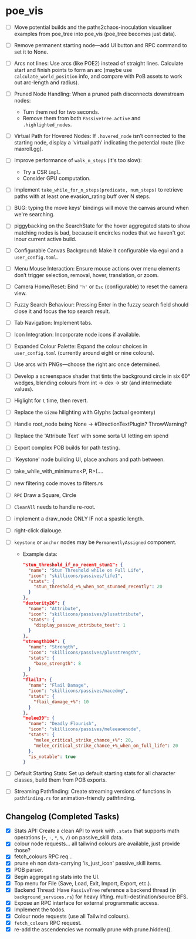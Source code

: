 # poe_vis

- [ ] Move potential builds and the paths2chaos-inoculation visualiser examples from poe_tree into poe_vis (poe_tree becomes just data).
- [ ] Remove permanent starting node—add UI button and RPC command to set it to None.
- [ ] Arcs not lines: Use arcs (like POE2) instead of straight lines. Calculate start and finish points to form an arc (maybe use `calculate_world_position` info, and compare with PoB assets to work out arc-length and radius).
- [ ] Pruned Node Handling: When a pruned path disconnects downstream nodes:
  - Turn them red for two seconds.
  - Remove them from both `PassiveTree.active` and `.highlighted_nodes`.
- [ ] Virtual Path for Hovered Nodes: If `.hovered_node` isn’t connected to the starting node, display a 'virtual path' indicating the potential route (like maxroll.gg).
- [ ] Improve performance of `walk_n_steps` (it's too slow):
  - Try a CSR `impl`.
  - Consider GPU computation.
- [ ] Implement `take_while_for_n_steps(predicate, num_steps)` to retrieve paths with at least one evasion_rating buff over N steps.
- [ ] BUG: typing the move keys' bindings will move the canvas around when we're searching.
- [ ] piggybacking on the SearchState for the hover aggregated stats to show matching nodes is bad, because it encircles nodes that we haven't got inour current active build.
- [ ] Configurable Canvas Background: Make it configurable via egui and a `user_config.toml`.
- [ ] Menu Mouse Interaction: Ensure mouse actions over menu elements don’t trigger selection, removal, hover, translation, or zoom.
- [ ] Camera Home/Reset: Bind `'h'` or `Esc` (configurable) to reset the camera view.
- [ ] Fuzzy Search Behaviour: Pressing Enter in the fuzzy search field should close it and focus the top search result.
- [ ] Tab Navigation: Implement tabs.
- [ ] Icon Integration: Incorporate node icons if available.
- [ ] Expanded Colour Palette: Expand the colour choices in `user_config.toml` (currently around eight or nine colours).
- [ ] Use arcs with PNGs—choose the right arc once determined.
- [ ] Develop a screenspace shader that tints the background circle in six 60° wedges, blending colours from int → dex → str (and intermediate values).
- [ ] Higlight for `t` time, then revert.
- [ ] Replace the `Gizmo` hilighting with Glyphs (actual geomtery)
- [ ] Handle root_node being None -> #DirectionTextPlugin? ThrowWarning?
- [ ] Replace the 'Attribute Text' with some sorta UI letting em spend
- [ ] Export complex POB builds for path testing.
- [ ] 'Keystone' node building UI, place anchors and path between.
- [ ] take_while_with_minimums<P, R>(....
- [ ] new filtering code moves to filters.rs
- [ ] `RPC` Draw a Square, Circle
- [ ] `ClearAll` needs to handle re-root.
- [ ] implement a draw_node ONLY IF not a spastic length.
- [ ] right-click dialouge.
- [ ] `keystone` or `anchor` nodes may be `PermanentlyAssigned` component.

  - Example data:

    ```json
    "stun_threshold_if_no_recent_stun1": {
      "name": "Stun Threshold while on Full Life",
      "icon": "skillicons/passives/life1",
      "stats": {
        "stun_threshold_+%_when_not_stunned_recently": 20
      }
    },
    "dexterity26": {
      "name": "Attribute",
      "icon": "skillicons/passives/plusattribute",
      "stats": {
        "display_passive_attribute_text": 1
      }
    },
    "strength104": {
      "name": "Strength",
      "icon": "skillicons/passives/plusstrength",
      "stats": {
        "base_strength": 8
      }
    },
    "flail3": {
      "name": "Flail Damage",
      "icon": "skillicons/passives/macedmg",
      "stats": {
        "flail_damage_+%": 10
      }
    },
    "melee39": {
      "name": "Deadly Flourish",
      "icon": "skillicons/passives/meleeaoenode",
      "stats": {
        "melee_critical_strike_chance_+%": 20,
        "melee_critical_strike_chance_+%_when_on_full_life": 20
      },
      "is_notable": true
    }
    ```

- [ ] Default Starting Stats: Set up default starting stats for all character classes, build them from POB exports.
- [ ] Streaming Pathfinding: Create streaming versions of functions in `pathfinding.rs` for animation-friendly pathfinding.

## Changelog (Completed Tasks)

- [x] Stats API: Create a clean API to work with `.stats` that supports math operations (`+`, `-`, `*`, `%`, `/`) on passive_skill data.
- [x] colour node requests... all tailwind colours are available, just provide those?
- [x] fetch_colours RPC req...
- [x] prune eh non data-carrying 'is_just_icon' passive_skill items.
- [x] POB parser.
- [x] Begin aggregating stats into the UI.
- [x] Top menu for File (Save, Load, Exit, Import, Export, etc.).
- [x] Backend Thread: Have `PassiveTree` reference a backend thread (in `background_services.rs`) for heavy lifting.
      multi-destination/source BFS.
- [x] Expose an RPC interface for external programmatic access.
- [x] Implement the todos.
- [x] Colour node requests (use all Tailwind colours).
- [x] `fetch_colours` RPC request.
- [x] re-add the ascendencies we normally prune with prune.hidden().
